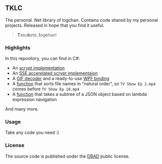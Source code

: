 ## TKLC

The personal .Net library of logchan. Contains code shared by my personal projects. Released in hope that you find it useful.

> **T**asu**k**ete, **l**og**c**han!

### Highlights

In this repository, you can find in C#:

- An [scrypt implementation](src/Tklc.Cryptography/Scrypt.cs)
- An [SSE accerelated scrypt implementaion](src/Tklc.Cryptography.Intrinsics/ScryptSse.cs)
- A [GIF decoder](src/Tklc.Drawing/Gif) and a ready-to-use [WPF binding](src/Tklc.Wpf/Media/GifImage.cs)
- A [function](src/Tklc.IO/IOHelpers.Sorting.cs) that sorts file names in "natural order", so `TV Show Ep 2.mp4` comes before `TV Show Ep 10.mp4`
- A [function](src/Tklc.Json/JObjectSubtree.cs) that takes a subtree of a JSON object based on lambda expression navigation

And many more.

### Usage

Take any code you need :)

### License

The source code is published under the [DBAD](https://dbad-license.org/) public license.
